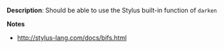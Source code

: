 __Description__: Should be able to use the Stylus built-in function of `darken`

__Notes__

- http://stylus-lang.com/docs/bifs.html